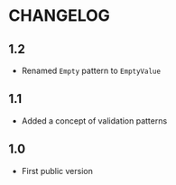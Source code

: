 CHANGELOG
=========

1.2
---

 * Renamed `Empty` pattern to `EmptyValue`

1.1
---

 * Added a concept of validation patterns


1.0
---

 * First public version